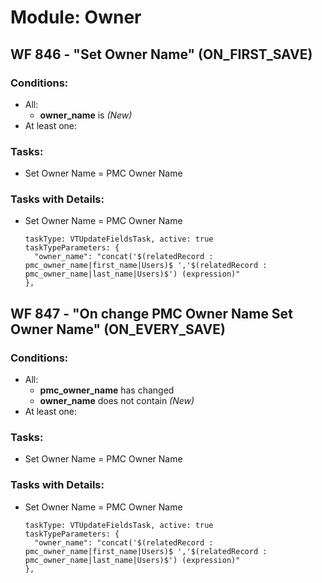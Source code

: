 # Module: Owner
<a id="user-content-wf-846" href="#wf-846"></a>
## WF 846 - "Set Owner Name" (ON_FIRST_SAVE)
### Conditions:
- All:
  - **owner_name** is _(New)_ 
- At least one:
### Tasks:
- Set Owner Name = PMC Owner Name
### Tasks with Details:
- Set Owner Name = PMC Owner Name
    ``` 
    taskType: VTUpdateFieldsTask, active: true 
    taskTypeParameters: {
      "owner_name": "concat('$(relatedRecord : pmc_owner_name|first_name|Users)$ ','$(relatedRecord : pmc_owner_name|last_name|Users)$') (expression)"
    }, 
    ``` 

<a id="user-content-wf-847" href="#wf-847"></a>
## WF 847 - "On change PMC Owner Name Set Owner Name" (ON_EVERY_SAVE)
### Conditions:
- All:
  - **pmc_owner_name** has changed 
  - **owner_name** does not contain _(New)_ 
- At least one:
### Tasks:
- Set Owner Name = PMC Owner Name
### Tasks with Details:
- Set Owner Name = PMC Owner Name
    ``` 
    taskType: VTUpdateFieldsTask, active: true 
    taskTypeParameters: {
      "owner_name": "concat('$(relatedRecord : pmc_owner_name|first_name|Users)$ ','$(relatedRecord : pmc_owner_name|last_name|Users)$') (expression)"
    }, 
    ``` 

